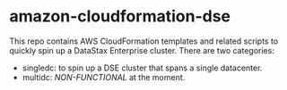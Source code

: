 # amazon-cloudformation-dse

This repo contains AWS CloudFormation templates and related scripts to quickly
spin up a DataStax Enterprise cluster. There are two categories:
- singledc: to spin up a DSE cluster that spans a single datacenter.
- multidc: *NON-FUNCTIONAL* at the moment.
